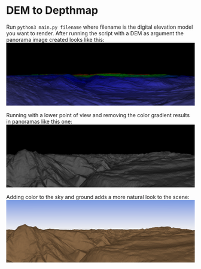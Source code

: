 # DEM to Depthmap

Run ```python3 main.py filename``` where filename is the digital elevation model you want to render. After running the script with a DEM as argument the panorama image created looks like this:
![POV-Ray Result](assets/example_povray.png)

Running with a lower point of view and removing the color gradient results in panoramas like this one:
![POV-Ray Result](assets/example_povray_2.png)

Adding color to the sky and ground adds a more natural look to the scene:
![POV-Ray Result](assets/example_povray_2_sky.png)
